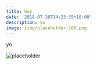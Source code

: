 ```yaml
---
title: hey
date: '2018-07-30T14:23:35+10:00'
description: yo
image: /img/placeholder-100.png
---
```

yo

![placeholder](/img/placeholder-100.png)
